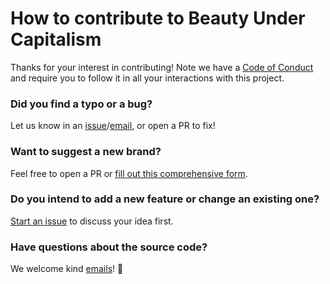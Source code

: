 # How to contribute to Beauty Under Capitalism

Thanks for your interest in contributing! Note we have a [Code of Conduct](https://github.com/skullface/beauty-under-capitalism/blob/master/CODE_OF_CONDUCT.md) and require you to follow it in all your interactions with this project.

### Did you find a typo or a bug?
Let us know in an  [issue](https://github.com/skullface/beauty-under-capitalism/issues/new)/[email](http://beautyundercapitalism.com/faq), or open a PR to fix!

### Want to suggest a new brand?
Feel free to open a PR or [fill out this comprehensive form](https://goo.gl/forms/JaJgloVDdTACgWXV2).

### Do you intend to add a new feature or change an existing one?
[Start an issue](https://github.com/skullface/beauty-under-capitalism/issues/new) to discuss your idea first.

### Have questions about the source code?
We welcome kind [emails](mailto:hi@beautyundercapitalism.com)! 💌
